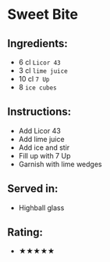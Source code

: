 # Sweet Bite

## Ingredients:
- 6 cl `Licor 43`
- 3 cl `lime juice`
- 10 cl `7 Up`
- 8 `ice cubes`

## Instructions:
- Add Licor 43
- Add lime juice
- Add ice and stir
- Fill up with 7 Up
- Garnish with lime wedges

## Served in:
- Highball glass

## Rating:
- ★★★★★